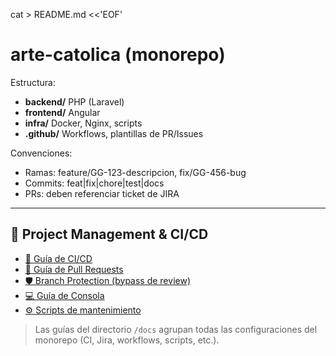 cat > README.md <<'EOF'
# arte-catolica (monorepo)

Estructura:
- **backend/** PHP (Laravel)
- **frontend/** Angular
- **infra/** Docker, Nginx, scripts
- **.github/** Workflows, plantillas de PR/Issues

Convenciones:
- Ramas: feature/GG-123-descripcion, fix/GG-456-bug
- Commits: feat|fix|chore|test|docs
- PRs: deben referenciar ticket de JIRA


---

## 🧩 Project Management & CI/CD

- [📘 Guía de CI/CD](./docs/CI.md)
- [🧩 Guía de Pull Requests](./docs/PR_GUIDE.md)
- [🛡️ Branch Protection (bypass de review)](./docs/GITHUB_BRANCH_PROTECTION.md)
- [💻 Guía de Consola](./docs/CONSOLE_GUIDE.md)
- [⚙️ Scripts de mantenimiento](./docs/README.md#⚙️-scripts-de-mantenimiento)

> Las guías del directorio `/docs` agrupan todas las configuraciones del monorepo (CI, Jira, workflows, scripts, etc.).

